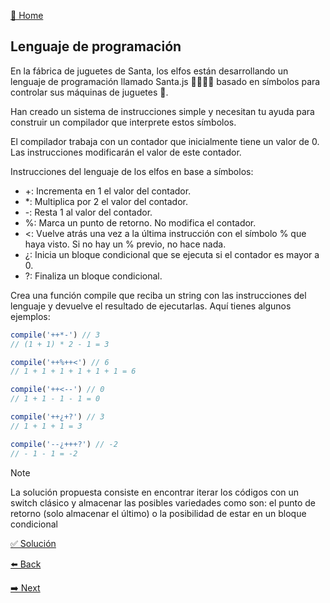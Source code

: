[🏡 Home](https://github.com/jcuencagento/JCG-adventJS)

## Lenguaje de programación

En la fábrica de juguetes de Santa, los elfos están desarrollando un lenguaje de programación llamado Santa.js 👨‍💻👩‍💻 basado en símbolos para controlar sus máquinas de juguetes 🚂.

Han creado un sistema de instrucciones simple y necesitan tu ayuda para construir un compilador que interprete estos símbolos.

El compilador trabaja con un contador que inicialmente tiene un valor de 0. Las instrucciones modificarán el valor de este contador.

Instrucciones del lenguaje de los elfos en base a símbolos:

- +: Incrementa en 1 el valor del contador.
- *: Multiplica por 2 el valor del contador.
- -: Resta 1 al valor del contador.
- %: Marca un punto de retorno. No modifica el contador.
- <: Vuelve atrás una vez a la última instrucción con el símbolo % que haya visto. Si no hay un % previo, no hace nada.
- ¿: Inicia un bloque condicional que se ejecuta si el contador es mayor a 0.
- ?: Finaliza un bloque condicional.

Crea una función compile que reciba un string con las instrucciones del lenguaje y devuelve el resultado de ejecutarlas. Aquí tienes algunos ejemplos:

```javascript
compile('++*-') // 3
// (1 + 1) * 2 - 1 = 3

compile('++%++<') // 6
// 1 + 1 + 1 + 1 + 1 + 1 = 6

compile('++<--') // 0
// 1 + 1 - 1 - 1 = 0

compile('++¿+?') // 3
// 1 + 1 + 1 = 3

compile('--¿+++?') // -2
// - 1 - 1 = -2

```


> [!NOTE]
> La solución propuesta consiste en encontrar iterar los códigos con un switch clásico y almacenar las posibles variedades
> como son: el punto de retorno (solo almacenar el último) o la posibilidad de estar en un bloque condicional


[✅ Solución](https://github.com/jcuencagento/JCG-adventJS/blob/master/december_22.js)


[⬅️ Back](https://github.com/jcuencagento/JCG-adventJS/blob/master/december_21.md)


[➡️ Next](https://github.com/jcuencagento/JCG-adventJS/blob/master/december_23.md)
